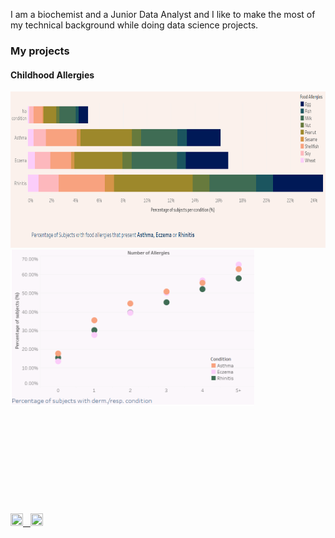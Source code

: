 I am a biochemist and a Junior Data Analyst and I like to make the most of my technical background while doing data science projects.
  

### My projects  

#### Childhood Allergies

<a href="https://github.com/joanafloresc/Childhood_allergies">
<img src="images/ca.PNG" height="250"/> <img src="images/cb.PNG" height="250"/> 
</a>
<p>&nbsp;</p> 
<p></p> 
<p>&nbsp;</p> 
<p></p>
<p>&nbsp;</p> 
<p></p>
<p>&nbsp;</p> 
<p></p>
<p>&nbsp;</p> 
<p></p>
<a href="https://www.linkedin.com/in/joanafloresc/">
  <img src="https://static-00.iconduck.com/assets.00/linkedin-icon-512x512-dhkaf9ri.png" height="20" width="20" />
  &nbsp;
</a>
<a href="https://github.com/joanafloresc)">
  <img src="https://cdn-icons-png.flaticon.com/512/25/25231.png" height="20" width="20" />
</a>
